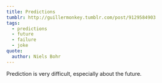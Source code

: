 ```yaml
---
title: Predictions
tumblr: http://guillermonkey.tumblr.com/post/9129584903
tags:
  - predictions
  - future
  - failure
  - joke
quote:
  author: Niels Bohr
---
```


Prediction is very difficult, especially about the future.
